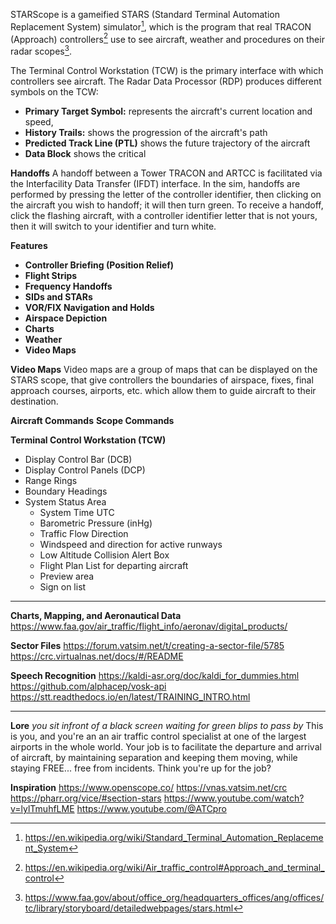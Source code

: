 STARScope is a gameified STARS (Standard Terminal Automation Replacement System) simulator[^stars], which is the program that real TRACON (Approach) controllers[^tracon] use to see aircraft, weather and procedures on their radar scopes[^stars_faa].

The Terminal Control Workstation (TCW) is the primary interface with which controllers see aircraft. The Radar Data Processor (RDP) produces different symbols on the TCW:
- **Primary Target Symbol:** represents the aircraft's current location and speed, 
- **History Trails:** shows the progression of the aircraft's path
- **Predicted Track Line (PTL)** shows the future trajectory of the aircraft
- **Data Block** shows the critical 

<!-- Beacon Target Symbol: tells information about current aircraft, such as flight information (idk what that means) -->

**Handoffs**
A handoff between a Tower TRACON and ARTCC is facilitated via the Interfacility Data Transfer (IFDT) interface.
In the sim, handoffs are performed by pressing the letter of the controller identifier, then clicking on the aircraft you wish to handoff; it will then turn green.
To receive a handoff, click the flashing aircraft, with a controller identifier letter that is not yours, then it will switch to your identifier and turn white.

**Features**
- **Controller Briefing (Position Relief)**
- **Flight Strips**
- **Frequency Handoffs**
- **SIDs and STARs**
- **VOR/FIX Navigation and Holds**
- **Airspace Depiction**
- **Charts**
- **Weather**
- **Video Maps**

**Video Maps**
Video maps are a group of maps that can be displayed on the STARS scope, that give controllers the boundaries of airspace, fixes, final approach courses, airports, etc. which allow them to guide aircraft to their destination.
[^video_map]: https://www.reddit.com/r/ATC/comments/n03k8i

**Aircraft Commands**
**Scope Commands**

**Terminal Control Workstation (TCW)**
- Display Control Bar (DCB)
- Display Control Panels (DCP)
- Range Rings
- Boundary Headings
- System Status Area
  - System Time UTC
  - Barometric Pressure (inHg)
  - Traffic Flow Direction
  - Windspeed and direction for active runways
  - Low Altitude Collision Alert Box
  - Flight Plan List for departing aircraft
  - Preview area
  - Sign on list


---

**Charts, Mapping, and Aeronautical Data**
https://www.faa.gov/air_traffic/flight_info/aeronav/digital_products/

**Sector Files**
https://forum.vatsim.net/t/creating-a-sector-file/5785
https://crc.virtualnas.net/docs/#/README
<!-- https://www.euroscope.hu/wp/download-sectorfiles/ -->

**Speech Recognition**
https://kaldi-asr.org/doc/kaldi_for_dummies.html
https://github.com/alphacep/vosk-api
https://stt.readthedocs.io/en/latest/TRAINING_INTRO.html

---

**Lore**
*you sit infront of a black screen waiting for green blips to pass by*
This is you, and you're an an air traffic control specialist at one of the largest airports in the whole world. Your job is to facilitate the departure and arrival of aircraft, by maintaining separation and keeping them moving, while staying FREE... free from incidents. Think you're up for the job?

**Inspiration**
https://www.openscope.co/
https://vnas.vatsim.net/crc
https://pharr.org/vice/#section-stars
https://www.youtube.com/watch?v=lylTmuhfLME
https://www.youtube.com/@ATCpro



[^stars]: https://en.wikipedia.org/wiki/Standard_Terminal_Automation_Replacement_System
[^tracon]: https://en.wikipedia.org/wiki/Air_traffic_control#Approach_and_terminal_control
[^stars_faa]: https://www.faa.gov/about/office_org/headquarters_offices/ang/offices/tc/library/storyboard/detailedwebpages/stars.html
[^datablock_colors]: https://www.researchgate.net/figure/STARS-Datablock-Format_fig1_235057250
[^datablock_format]: https://www.aircraftspruce.ca/catalog/pdf/ADS-B%20Guide_JFerrera.pdf]
[^datablock_lines]: https://www.researchgate.net/figure/Four-data-block-types-Each-data-block-varied-in-the-number-of-lines-on-the-base-layer_fig2_237445953
[^handoff]: https://www.faa.gov/air_traffic/publications/atpubs/atc_html/chap5_section_4.html